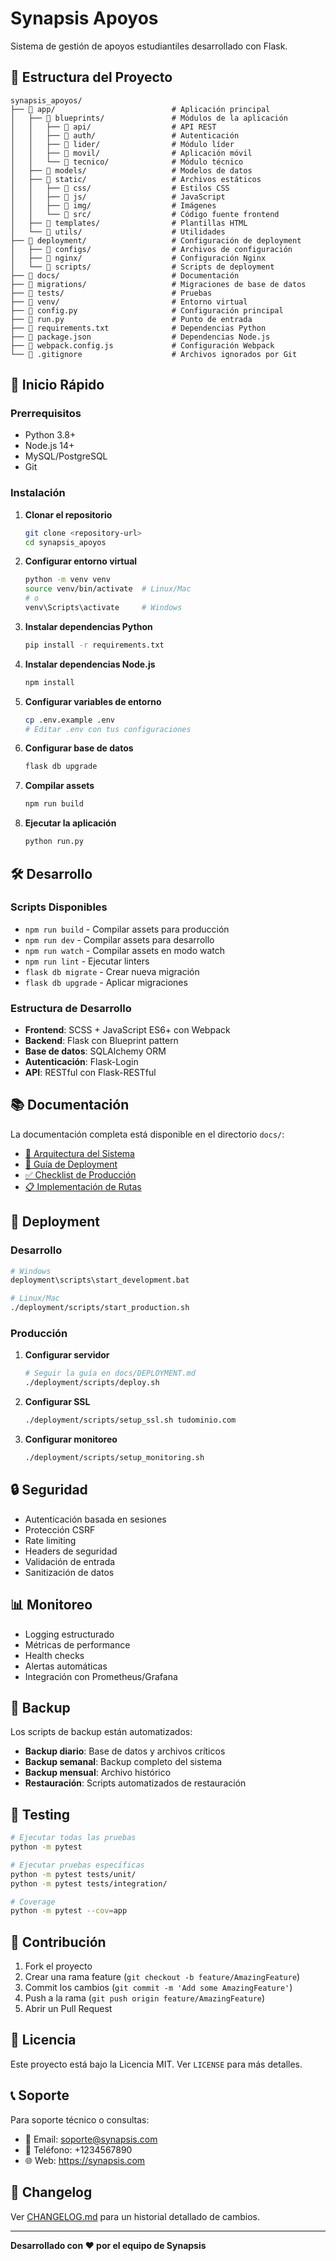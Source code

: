 # Synapsis Apoyos

Sistema de gestión de apoyos estudiantiles desarrollado con Flask.

## 📁 Estructura del Proyecto

```
synapsis_apoyos/
├── 📁 app/                          # Aplicación principal
│   ├── 📁 blueprints/               # Módulos de la aplicación
│   │   ├── 📁 api/                  # API REST
│   │   ├── 📁 auth/                 # Autenticación
│   │   ├── 📁 lider/                # Módulo líder
│   │   ├── 📁 movil/                # Aplicación móvil
│   │   └── 📁 tecnico/              # Módulo técnico
│   ├── 📁 models/                   # Modelos de datos
│   ├── 📁 static/                   # Archivos estáticos
│   │   ├── 📁 css/                  # Estilos CSS
│   │   ├── 📁 js/                   # JavaScript
│   │   ├── 📁 img/                  # Imágenes
│   │   └── 📁 src/                  # Código fuente frontend
│   ├── 📁 templates/                # Plantillas HTML
│   └── 📁 utils/                    # Utilidades
├── 📁 deployment/                   # Configuración de deployment
│   ├── 📁 configs/                  # Archivos de configuración
│   ├── 📁 nginx/                    # Configuración Nginx
│   └── 📁 scripts/                  # Scripts de deployment
├── 📁 docs/                         # Documentación
├── 📁 migrations/                   # Migraciones de base de datos
├── 📁 tests/                        # Pruebas
├── 📁 venv/                         # Entorno virtual
├── 📄 config.py                     # Configuración principal
├── 📄 run.py                        # Punto de entrada
├── 📄 requirements.txt              # Dependencias Python
├── 📄 package.json                  # Dependencias Node.js
├── 📄 webpack.config.js             # Configuración Webpack
└── 📄 .gitignore                    # Archivos ignorados por Git
```

## 🚀 Inicio Rápido

### Prerrequisitos

- Python 3.8+
- Node.js 14+
- MySQL/PostgreSQL
- Git

### Instalación

1. **Clonar el repositorio**
   ```bash
   git clone <repository-url>
   cd synapsis_apoyos
   ```

2. **Configurar entorno virtual**
   ```bash
   python -m venv venv
   source venv/bin/activate  # Linux/Mac
   # o
   venv\Scripts\activate     # Windows
   ```

3. **Instalar dependencias Python**
   ```bash
   pip install -r requirements.txt
   ```

4. **Instalar dependencias Node.js**
   ```bash
   npm install
   ```

5. **Configurar variables de entorno**
   ```bash
   cp .env.example .env
   # Editar .env con tus configuraciones
   ```

6. **Configurar base de datos**
   ```bash
   flask db upgrade
   ```

7. **Compilar assets**
   ```bash
   npm run build
   ```

8. **Ejecutar la aplicación**
   ```bash
   python run.py
   ```

## 🛠️ Desarrollo

### Scripts Disponibles

- `npm run build` - Compilar assets para producción
- `npm run dev` - Compilar assets para desarrollo
- `npm run watch` - Compilar assets en modo watch
- `npm run lint` - Ejecutar linters
- `flask db migrate` - Crear nueva migración
- `flask db upgrade` - Aplicar migraciones

### Estructura de Desarrollo

- **Frontend**: SCSS + JavaScript ES6+ con Webpack
- **Backend**: Flask con Blueprint pattern
- **Base de datos**: SQLAlchemy ORM
- **Autenticación**: Flask-Login
- **API**: RESTful con Flask-RESTful

## 📚 Documentación

La documentación completa está disponible en el directorio `docs/`:

- [📖 Arquitectura del Sistema](docs/ARCHITECTURE.md)
- [🚀 Guía de Deployment](docs/DEPLOYMENT.md)
- [✅ Checklist de Producción](docs/PRODUCTION_CHECKLIST.md)
- [📋 Implementación de Rutas](docs/IMPLEMENTACION_RUTAS_INTERNAS.md)

## 🔧 Deployment

### Desarrollo

```bash
# Windows
deployment\scripts\start_development.bat

# Linux/Mac
./deployment/scripts/start_production.sh
```

### Producción

1. **Configurar servidor**
   ```bash
   # Seguir la guía en docs/DEPLOYMENT.md
   ./deployment/scripts/deploy.sh
   ```

2. **Configurar SSL**
   ```bash
   ./deployment/scripts/setup_ssl.sh tudominio.com
   ```

3. **Configurar monitoreo**
   ```bash
   ./deployment/scripts/setup_monitoring.sh
   ```

## 🔒 Seguridad

- Autenticación basada en sesiones
- Protección CSRF
- Rate limiting
- Headers de seguridad
- Validación de entrada
- Sanitización de datos

## 📊 Monitoreo

- Logging estructurado
- Métricas de performance
- Health checks
- Alertas automáticas
- Integración con Prometheus/Grafana

## 💾 Backup

Los scripts de backup están automatizados:

- **Backup diario**: Base de datos y archivos críticos
- **Backup semanal**: Backup completo del sistema
- **Backup mensual**: Archivo histórico
- **Restauración**: Scripts automatizados de restauración

## 🧪 Testing

```bash
# Ejecutar todas las pruebas
python -m pytest

# Ejecutar pruebas específicas
python -m pytest tests/unit/
python -m pytest tests/integration/

# Coverage
python -m pytest --cov=app
```

## 🤝 Contribución

1. Fork el proyecto
2. Crear una rama feature (`git checkout -b feature/AmazingFeature`)
3. Commit los cambios (`git commit -m 'Add some AmazingFeature'`)
4. Push a la rama (`git push origin feature/AmazingFeature`)
5. Abrir un Pull Request

## 📝 Licencia

Este proyecto está bajo la Licencia MIT. Ver `LICENSE` para más detalles.

## 📞 Soporte

Para soporte técnico o consultas:

- 📧 Email: soporte@synapsis.com
- 📱 Teléfono: +1234567890
- 🌐 Web: https://synapsis.com

## 🔄 Changelog

Ver [CHANGELOG.md](CHANGELOG.md) para un historial detallado de cambios.

---

**Desarrollado con ❤️ por el equipo de Synapsis**